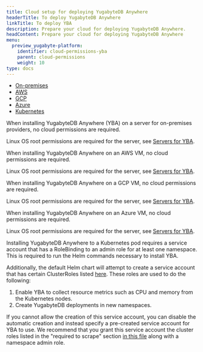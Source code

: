 ```yaml
---
title: Cloud setup for deploying YugabyteDB Anywhere
headerTitle: To deploy YugabyteDB Anywhere
linkTitle: To deploy YBA
description: Prepare your cloud for deploying YugabyteDB Anywhere.
headContent: Prepare your cloud for deploying YugabyteDB Anywhere
menu:
  preview_yugabyte-platform:
    identifier: cloud-permissions-yba
    parent: cloud-permissions
    weight: 10
type: docs
---
```


<ul class="nav nav-tabs-alt nav-tabs-yb custom-tabs">
  <li>
    <a href="#onprem" class="nav-link active" id="onprem-tab" data-toggle="tab"
      role="tab" aria-controls="onprem" aria-selected="true">
      <i class="fa-solid fa-building"></i>
      On-premises
    </a>
  </li>
  <li>
    <a href="#aws" class="nav-link" id="aws-tab" data-toggle="tab"
      role="tab" aria-controls="aws" aria-selected="false">
      <i class="fa-brands fa-aws"></i>
      AWS
    </a>
  </li>
  <li>
    <a href="#gcp" class="nav-link" id="gcp-tab" data-toggle="tab"
      role="tab" aria-controls="gcp" aria-selected="false">
      <i class="fa-brands fa-google"></i>
      GCP
    </a>
  </li>
  <li>
    <a href="#azure" class="nav-link" id="azure-tab" data-toggle="tab"
      role="tab" aria-controls="azure" aria-selected="false">
      <i class="fa-brands fa-microsoft"></i>
      Azure
    </a>
  </li>
  <li>
    <a href="#k8s" class="nav-link" id="k8s-tab" data-toggle="tab"
      role="tab" aria-controls="k8s" aria-selected="false">
      <i class="fa-regular fa-dharmachakra"></i>
      Kubernetes
    </a>
  </li>
</ul>

<div class="tab-content">
  <div id="onprem" class="tab-pane fade show active" role="tabpanel" aria-labelledby="onprem-tab">

When installing YugabyteDB Anywhere (YBA) on a server for on-premises providers, no cloud permissions are required.

Linux OS root permissions are required for the server, see [Servers for YBA](../../server-yba/).

  </div>

  <div id="aws" class="tab-pane fade" role="tabpanel" aria-labelledby="aws-tab">

When installing YugabyteDB Anywhere on an AWS VM, no cloud permissions are required.

Linux OS root permissions are required for the server, see [Servers for YBA](../../server-yba/).

  </div>

  <div id="gcp" class="tab-pane fade" role="tabpanel" aria-labelledby="gcp-tab">

When installing YugabyteDB Anywhere on a GCP VM, no cloud permissions are required.

Linux OS root permissions are required for the server, see [Servers for YBA](../../server-yba/).

  </div>

  <div id="azure" class="tab-pane fade" role="tabpanel" aria-labelledby="azure-tab">

When installing YugabyteDB Anywhere on an Azure VM, no cloud permissions are required.

Linux OS root permissions are required for the server, see [Servers for YBA](../../server-yba/).

  </div>

  <div id="k8s" class="tab-pane fade" role="tabpanel" aria-labelledby="k8s-tab">

Installing YugabyteDB Anywhere to a Kubernetes pod requires a service account that has a RoleBinding to an admin role for at least one namespace. This is required to run the Helm commands necessary to install YBA.

Additionally, the default Helm chart will attempt to create a service account that has certain ClusterRoles listed [here](https://github.com/yugabyte/charts/blob/master/stable/yugaware/templates/rbac.yaml). These roles are used to do the following:

1. Enable YBA to collect resource metrics such as CPU and memory from the Kubernetes nodes.
1. Create YugabyteDB deployments in new namespaces.

If you cannot allow the creation of this service account, you can disable the automatic creation and instead specify a pre-created service account for YBA to use. We recommend that you grant this service account the cluster roles listed in the "required to scrape" section [in this file](https://github.com/yugabyte/charts/blob/master/stable/yugaware/templates/rbac.yaml#L166) along with a namespace admin role.

  </div>

</div>
